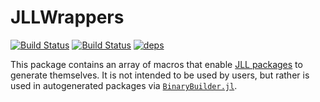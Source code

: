 # JLLWrappers

[![Build Status](https://travis-ci.com/JuliaPackaging/JLLWrappers.jl.svg?branch=master)](https://travis-ci.com/JuliaPackaging/JLLWrappers.jl)
[![Build Status](https://cloud.drone.io/api/badges/JuliaPackaging/JLLWrappers.jl/status.svg)](https://cloud.drone.io/JuliaPackaging/JLLWrappers.jl)
[![deps](https://juliahub.com/docs/JLLWrappers/deps.svg)](https://juliahub.com/ui/Packages/JLLWrappers/7Zgw7?t=2)

This package contains an array of macros that enable [JLL packages](https://juliapackaging.github.io/BinaryBuilder.jl/stable/jll/) to generate themselves.  It is not intended to be used by users, but rather is used in autogenerated packages via [`BinaryBuilder.jl`](https://github.com/JuliaPackaging/BinaryBuilder.jl).
